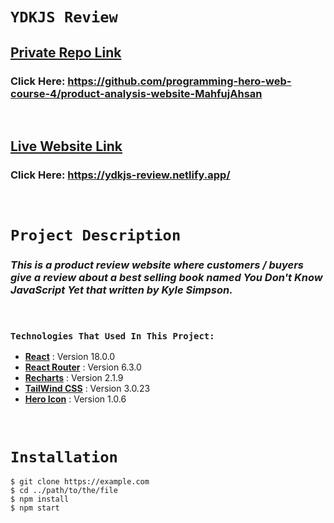 # **`YDKJS Review`**

## **[Private Repo Link](https://github.com/programming-hero-web-course-4/product-analysis-website-MahfujAhsan)**
### Click Here: https://github.com/programming-hero-web-course-4/product-analysis-website-MahfujAhsan

<br>

## **[Live Website Link](https://ydkjs-review.netlify.app/)**
### Click Here: https://ydkjs-review.netlify.app/

<br>

# **`Project Description`**

### _This is a product review website where customers / buyers give a review about a best selling book named **You Don't Know JavaScript Yet** that written by **Kyle Simpson.**_
<br>

### **`Technologies That Used In This Project:`**

* **[React](https://reactjs.org/)** : Version 18.0.0
* **[React Router](https://reactrouter.com/)** : Version 6.3.0
* **[Recharts](https://recharts.org/en-US)** : Version 2.1.9
* **[TailWind CSS](https://tailwindcss.com/)** : Version 3.0.23
* **[Hero Icon](https://reactjs.org/)** : Version 1.0.6

<br>

# **`Installation`**
```
$ git clone https://example.com
$ cd ../path/to/the/file
$ npm install
$ npm start
```